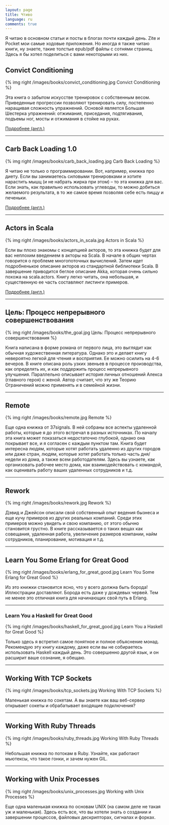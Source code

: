 ```yaml
---
layout: page
title: Чтиво
language: ru
comments: true
---
```


Я читаю в основном статьи и посты в блогах почти каждый день. Zite и Pocket мои самые ходовые приложения. Но иногда я также читаю книги, ну знаете, такие толстые epub/pdf файлы с сотнями страниц. Здесь я бы хотел поделиться с вами некоторыми из них.

## Convict Conditioning

{% img right /images/books/convict_conditioning.jpg Convict Conditioning %}

Эта книга о забытом искусстве тренировок с собственным весом. Приведенные прогрессии позволяют тренировать силу, постепенно наращивая сложность упражнений. Основой является Большая Шестерка упражнений: отжимания, приседания, подтягивания, подъемы ног, мосты и отжимания в стойке на руках.

[Подробнее (англ.)](/2014/05/04/convict-conditioning)

---

## Carb Back Loading 1.0

{% img right /images/books/carb_back_loading.jpg Carb Back Loading %}

Я читаю не только о программировании. Вот, например, книжка про диету. Если вы занимаетесь силовыми тренировками и хотите нарастить мышц (и не набрать жирка при этом) – то эта книжка для вас. Если знать, как правильно использовать углеводы, то можно добиться желаемого результата, в то же самое время позволяя себе есть пиццу и печеньки.

[Подробнее (англ.)](/2014/04/09/carb-back-loading)

---

## Actors in Scala

{% img right /images/books/actors_in_scala.jpg Actors in Scala %}

Если вы плохо знакомы с концепцией акторов, то эта книжка будет для вас неплохим введением в акторы на Scala. В начале в общих чертах говорится о проблеме многопоточных вычислений. Затем идет подробненькое описание акторов из стандартной библиотеки Scala. В завершение приводится беглое описание Akka, которая очень сильно похожа на scala.actors. Книгу легко читать, она небольшая, и существенную ее часть составляют листинги примеров.

[Подробнее (англ.)](/2014/02/21/actors-in-scala)

---

## Цель: Процесс непрерывного совершенствования

{% img right /images/books/the_goal.jpg Цель: Процесс непрерывного совершенствования %}

Книга написана в форме романа от первого лица, это выглядит как обычная художественная литература. Однако это и делает книгу невероятно легкой для чтения и восприятия. Ее можно осилить на 4-6 вечеров. В книге описана роль узких звеньев в процессе производства, как определять их, и как поддержить процесс непрерывного улучшения. Параллельно описывает история личных отношений Алекса (главного героя) с женой. Автор считает, что эту же Теорию Ограничений можно применять и в семейной жизни.

---

## Remote

{% img right /images/books/remote.jpg Remote %}

Еще одна книжка от 37signals. В ней собраны все аспекты удаленной работы, которые я до этого встречал в разных источниках. По началу эта книга может показаться недостаточно глубокой, однако она покрывает все, и я согласен с каждым пунктом там. Книга будет интересна людям, которые хотят работать удаленно из других городов или даже стран, людям, которые хотят работать только часть дня/недели из дома, а также всем работодателям. Здесь вы узнаете, как организовать рабочее место дома, как взаимодействовать с командой, как оценивать работу ваших удаленных сотрудников и т.д.

---

## Rework

{% img right /images/books/rework.jpg Rework %}

Дэвид и Джейсон описали свой собственный опыт ведения бызнеса и еще кучу примеров из других реальных компаний. Среди этих примеров можно увидеть и свою компанию, от этого обычно становится грустно. В книге рассказывается о таких вещах как совещания, удаленная работа, увеличение размеров компании, найм сотрудников, планирование, мотивация и т.д.

---

## Learn You Some Erlang for Great Good

{% img right /images/books/erlang_for_great_good.jpg Learn You Some Erlang for Great Good %}

Из это книжки становится ясно, что у всего должна быть борода! Иллюстрации доставляют. Борода есть даже у дождевых червей. Тем не менее это отличная книга для начинающих свой путь в Erlang.

---

### Learn You a Haskell for Great Good

{% img right /images/books/haskell_for_great_good.jpg Learn You a Haskell for Great Good %}

Только здесь я встретил самое понятное и полное объяснение монад. Рекомендую эту книгу каждому, даже если вы не собираетесь использовать Haskell каждый день. Это совершенно другой язык, и он расширит ваше сознание, я обещаю.

---

## Working With TCP Sockets

{% img right /images/books/tcp_sockets.jpg Working With TCP Sockets %}

Маленькая книжка по сокетам. А вы знаете как ваш веб-сервер открывает сокеты и обрабатывает входящие подключения?

---

## Working With Ruby Threads

{% img right /images/books/ruby_threads.jpg Working With Ruby Threads %}

Небольшая книжка по потокам в Ruby. Узнайте, как работают мьютексы, что такое гонки, и зачем нужен GIL. 

---

## Working with Unix Processes

{% img right /images/books/unix_processes.jpg Working with Unix Processes %}

Еще одна маленькая книжка по основам UNIX (на самом деле не такая уж и маленькая). Здесь есть все, что вы хотели знать о создании и завершении процессов, файловых дескрипторах, сигналах и форках.
